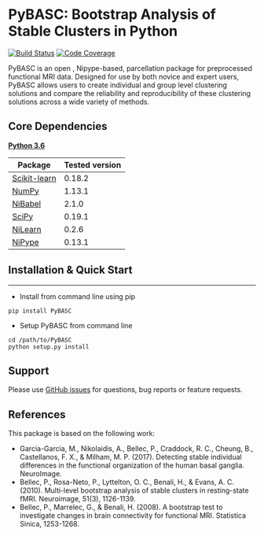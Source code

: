 PyBASC: Bootstrap Analysis of Stable Clusters in Python
============================================================

[![Build Status](https://api.travis-ci.org/AkiNikolaidis/PyBASC.svg?branch=master)](https://travis-ci.org/AkiNikolaidis/PyBASC)
[![Code Coverage](https://codecov.io/github/AkiNikolaidis/PyBASC/branch/master/graph/badge.svg)](https://codecov.io/github/AkiNikolaidis/PyBASC)

PyBASC is an open , Nipype-based, parcellation package for preprocessed functional MRI data. Designed for use by both novice and expert users, PyBASC allows users to create individual and group level clustering solutions and compare the reliability and reproducibility of these clustering solutions across a wide variety of methods.

## Core Dependencies
[**Python 3.6**](https://www.python.org/download/releases/3.6/)

| Package                                      | Tested version |
|----------------------------------------------|----------------|
| [Scikit-learn](http://scikit-learn.org/)     | 0.18.2         |
| [NumPy](http://www.numpy.org/)               | 1.13.1         |
| [NiBabel](http://nipy.org/nibabel/)          | 2.1.0          |
| [SciPy](http://scipy.org/)                   | 0.19.1         |
| [NiLearn](http://nilearn.github.io/)         | 0.2.6          |
| [NiPype](http://nipype.readthedocs.io/)      | 0.13.1         |


## Installation & Quick Start
------------
- Install from command line using pip
```
pip install PyBASC
```
- Setup PyBASC from command line
```
cd /path/to/PyBASC
python setup.py install
```
## Support
Please use [GitHub issues](https://github.com/AkiNikolaidis/PyBASC/issues) for questions, bug reports or feature requests.


## References
This package is based on the following work:

* Garcia-Garcia, M., Nikolaidis, A., Bellec, P., Craddock, R. C., Cheung, B., Castellanos, F. X., & Milham, M. P. (2017). Detecting stable individual differences in the functional organization of the human basal ganglia. NeuroImage.
* Bellec, P., Rosa-Neto, P., Lyttelton, O. C., Benali, H., & Evans, A. C. (2010). Multi-level bootstrap analysis of stable clusters in resting-state fMRI. Neuroimage, 51(3), 1126-1139.
* Bellec, P., Marrelec, G., & Benali, H. (2008). A bootstrap test to investigate changes in brain connectivity for functional MRI. Statistica Sinica, 1253-1268.


